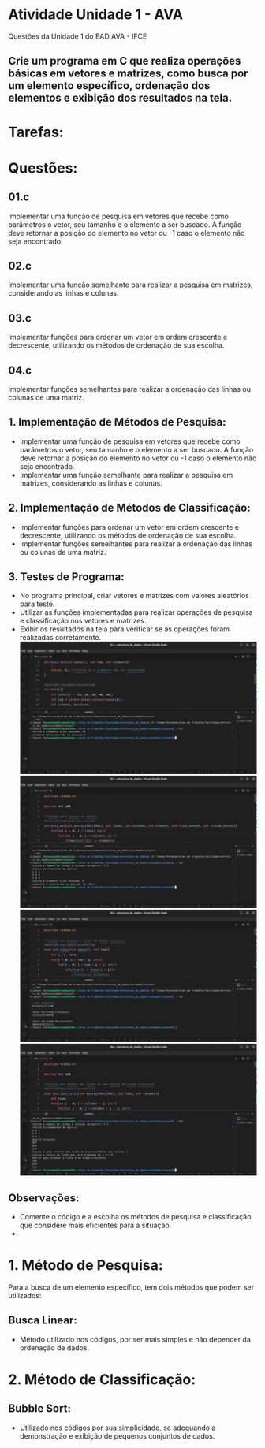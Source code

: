 # Atividade Unidade 1 - AVA
Questões da Unidade 1 do EAD AVA - IFCE 

## Crie um programa em C que realiza operações básicas em vetores e matrizes, como busca por um elemento específico, ordenação dos elementos e exibição dos resultados na tela.

# Tarefas:

# Questões:
## 01.c 
Implementar uma função de pesquisa em vetores que recebe como parâmetros o vetor, seu tamanho e o elemento a ser buscado. A função deve retornar a posição do elemento no vetor ou -1 caso o elemento não seja encontrado.

## 02.c
Implementar uma função semelhante para realizar a pesquisa em matrizes, considerando as linhas e colunas.

## 03.c
Implementar funções para ordenar um vetor em ordem crescente e decrescente, utilizando os métodos de ordenação de sua escolha.

## 04.c 
Implementar funções semelhantes para realizar a ordenação das linhas ou colunas de uma matriz.

## 1. Implementação de Métodos de Pesquisa:
- Implementar uma função de pesquisa em vetores que recebe como parâmetros o vetor, seu tamanho e o elemento a ser buscado. A função deve retornar a posição do elemento no vetor ou -1 caso o elemento não seja encontrado.
- Implementar uma função semelhante para realizar a pesquisa em matrizes, considerando as linhas e colunas.

## 2. Implementação de Métodos de Classificação: 
- Implementar funções para ordenar um vetor em ordem crescente e decrescente, utilizando os métodos de ordenação de sua escolha.
- Implementar funções semelhantes para realizar a ordenação das linhas ou colunas de uma matriz.

## 3. Testes de Programa:
- No programa principal, criar vetores e matrizes com valores aleatórios para teste.
- Utilizar as funções implementadas para realizar operações de pesquisa e classificação nos vetores e matrizes.
- Exibir os resultados na tela para verificar se as operações foram realizadas corretamente.
  <img src="./questao1.png" alt="Questão 1">
  <img src="./questao2.png" alt="Questão 2">
  <img src="./questao3.png" alt="Questão 3">
  <img src="./questao4.png" alt="Questão 4">
## Observações:
- Comente o código e a escolha os métodos de pesquisa e classificação que considere mais eficientes para a situação.
- 

# 1. Método de Pesquisa:
Para a busca de um elemento específico, tem dois métodos que podem ser utilizados:
## Busca Linear:
- Método utilizado nos códigos, por ser mais simples e não depender da ordenação de dados.

# 2. Método de Classificação:
## Bubble Sort:
- Utilizado nos códigos por sua simplicidade, se adequando a demonstração e exibição de pequenos conjuntos de dados.

